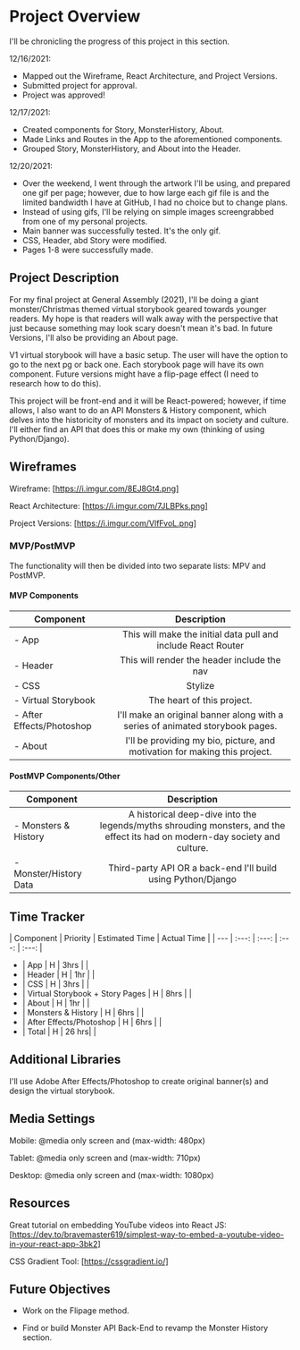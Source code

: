 # Project Overview

I'll be chronicling the progress of this project in this section.

12/16/2021: 
- Mapped out the Wireframe, React Architecture, and Project Versions.
- Submitted project for approval.
- Project was approved!

12/17/2021:
- Created components for Story, MonsterHistory, About.
- Made Links and Routes in the App to the aforementioned components.
- Grouped Story, MonsterHistory, and About into the Header.

12/20/2021:
- Over the weekend, I went through the artwork I'll be using, and prepared one gif per page; however, due to how large each gif file is and the limited bandwidth I have at GitHub, I had no choice but to change plans.
- Instead of using gifs, I'll be relying on simple images screengrabbed from one of my personal projects.
- Main banner was successfully tested. It's the only gif.
- CSS, Header, abd Story were modified.
- Pages 1-8 were successfully made.

## Project Description

For my final project at General Assembly (2021), I'll be doing a giant monster/Christmas themed virtual storybook geared towards younger readers. My hope is that readers will walk away with the perspective that just because something may look scary doesn't mean it's bad. In future Versions, I'll also be providing an About page.

V1 virtual storybook will have a basic setup. The user will have the option to go to the next pg or back one. Each storybook page will have its own component. Future versions might have a flip-page effect (I need to research how to do this).

This project will be front-end and it will be React-powered; however, if time allows, I also want to do an API Monsters & History component, which delves into the historicity of monsters and its impact on society and culture. I'll either find an API that does this or make my own (thinking of using Python/Django).



## Wireframes


Wireframe:
[https://i.imgur.com/8EJ8Gt4.png]

React Architecture:
[https://i.imgur.com/7JLBPks.png]

Project Versions:
[https://i.imgur.com/VlfFvoL.png]


### MVP/PostMVP

The functionality will then be divided into two separate lists: MPV and PostMVP.

#### MVP Components

| Component | Description | 
| --- | :---: |  
- App | This will make the initial data pull and include React Router| 
- Header | This will render the header include the nav | 
- CSS | Stylize | 
- Virtual Storybook | The heart of this project. | 
- After Effects/Photoshop | I'll make an original banner along with a series of animated storybook pages.
- About | I'll be providing my bio, picture, and motivation for making this project. | 

#### PostMVP Components/Other

| Component | Description | 
| --- | :---: |  
- Monsters & History | A historical deep-dive into the legends/myths shrouding monsters, and the effect its had on modern-day society and culture. |
- Monster/History Data | Third-party API OR a back-end I'll build using Python/Django | 

## Time Tracker

| Component | Priority | Estimated Time | Actual Time |
| --- | :---: |  :---: | :---: | :---: |
- | App | H | 3hrs |  |
- | Header | H | 1hr |  |
- | CSS | H | 3hrs |  |
- | Virtual Storybook + Story Pages | H | 8hrs |  |
- | About | H | 1hr |  | 
- | Monsters & History | H | 6hrs |  |
- | After Effects/Photoshop | H | 6hrs |  |
- | Total | H | 26 hrs|  |

## Additional Libraries

I'll use Adobe After Effects/Photoshop to create original banner(s) and design the virtual storybook.


 ## Media Settings

 Mobile: @media only screen and (max-width: 480px)

 Tablet: @media only screen and (max-width: 710px)

 Desktop: @media only screen and (max-width: 1080px)


## Resources

Great tutorial on embedding YouTube videos into React JS:
[https://dev.to/bravemaster619/simplest-way-to-embed-a-youtube-video-in-your-react-app-3bk2]

CSS Gradient Tool:
[https://cssgradient.io/]



## Future Objectives

- Work on the Flipage method.

- Find or build Monster API Back-End to revamp the Monster History section.


```
